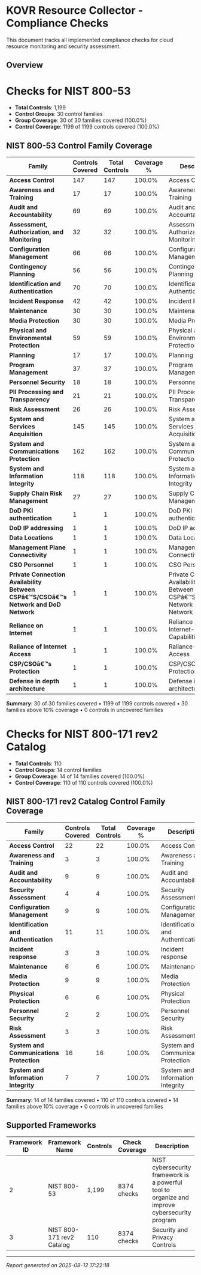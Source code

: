 # KOVR Resource Collector - Compliance Checks

This document tracks all implemented compliance checks for cloud resource monitoring and security assessment.

## Overview

# Checks for NIST 800-53
- **Total Controls**: 1,199
- **Control Groups**: 30 control families
- **Group Coverage**: 30 of 30 families covered (100.0%)
- **Control Coverage**: 1199 of 1199 controls covered (100.0%)

## NIST 800-53 Control Family Coverage

| Family | Controls Covered | Total Controls | Coverage % | Description |
|--------|------------------|----------------|------------|-------------|
| **Access Control** | 147 | 147 | 100.0% | Access Control |
| **Awareness and Training** | 17 | 17 | 100.0% | Awareness and Training |
| **Audit and Accountability** | 69 | 69 | 100.0% | Audit and Accountability |
| **Assessment, Authorization, and Monitoring** | 32 | 32 | 100.0% | Assessment, Authorization, and Monitoring |
| **Configuration Management** | 66 | 66 | 100.0% | Configuration Management |
| **Contingency Planning** | 56 | 56 | 100.0% | Contingency Planning |
| **Identification and Authentication** | 70 | 70 | 100.0% | Identification and Authentication |
| **Incident Response** | 42 | 42 | 100.0% | Incident Response |
| **Maintenance** | 30 | 30 | 100.0% | Maintenance |
| **Media Protection** | 30 | 30 | 100.0% | Media Protection |
| **Physical and Environmental Protection** | 59 | 59 | 100.0% | Physical and Environmental Protection |
| **Planning** | 17 | 17 | 100.0% | Planning |
| **Program Management** | 37 | 37 | 100.0% | Program Management |
| **Personnel Security** | 18 | 18 | 100.0% | Personnel Security |
| **PII Processing and Transparency** | 21 | 21 | 100.0% | PII Processing and Transparency |
| **Risk Assessment** | 26 | 26 | 100.0% | Risk Assessment |
| **System and Services Acquisition** | 145 | 145 | 100.0% | System and Services Acquisition |
| **System and Communications Protection** | 162 | 162 | 100.0% | System and Communications Protection |
| **System and Information Integrity** | 118 | 118 | 100.0% | System and Information Integrity |
| **Supply Chain Risk Management** | 27 | 27 | 100.0% | Supply Chain Risk Management |
| **DoD PKI authentication** | 1 | 1 | 100.0% | DoD PKI authentication |
| **DoD IP addressing** | 1 | 1 | 100.0% | DoD IP addressing |
| **Data Locations** | 1 | 1 | 100.0% | Data Locations |
| **Management Plane Connectivity** | 1 | 1 | 100.0% | Management Plane Connectivity |
| **CSO Personnel** | 1 | 1 | 100.0% | CSO Personnel |
| **Private Connection Availability Between CSPâ€™S/CSOâ€™s Network and DoD Network** | 1 | 1 | 100.0% | Private Connection Availability Between CSPâ€™S/CSOâ€™s Network and DoD Network |
| **Reliance on Internet** | 1 | 1 | 100.0% | Reliance on Internet-Based Capabilities |
| **Raliance of Internet Access** | 1 | 1 | 100.0% | Raliance of Internet Access |
| **CSP/CSOâ€™s Protection** | 1 | 1 | 100.0% | CSP/CSOâ€™s Protection |
| **Defense in depth architecture** | 1 | 1 | 100.0% | Defense in depth architecture |

**Summary**: 30 of 30 families covered • 1199 of 1199 controls covered • 30 families above 10% coverage • 0 controls in uncovered families

# Checks for NIST 800-171 rev2 Catalog
- **Total Controls**: 110
- **Control Groups**: 14 control families
- **Group Coverage**: 14 of 14 families covered (100.0%)
- **Control Coverage**: 110 of 110 controls covered (100.0%)

## NIST 800-171 rev2 Catalog Control Family Coverage

| Family | Controls Covered | Total Controls | Coverage % | Description |
|--------|------------------|----------------|------------|-------------|
| **Access Control** | 22 | 22 | 100.0% | Access Control |
| **Awareness and Training** | 3 | 3 | 100.0% | Awareness and Training |
| **Audit and Accountability** | 9 | 9 | 100.0% | Audit and Accountability |
| **Security Assessment** | 4 | 4 | 100.0% | Security Assessment |
| **Configuration Management** | 9 | 9 | 100.0% | Configuration Management |
| **Identification and Authentication** | 11 | 11 | 100.0% | Identification and Authentication |
| **Incident response** | 3 | 3 | 100.0% | Incident response |
| **Maintenance** | 6 | 6 | 100.0% | Maintenance |
| **Media Protection** | 9 | 9 | 100.0% | Media Protection |
| **Physical Protection** | 6 | 6 | 100.0% | Physical Protection |
| **Personnel Security** | 2 | 2 | 100.0% | Personnel Security |
| **Risk Assessment** | 3 | 3 | 100.0% | Risk Assessment |
| **System and Communications Protection** | 16 | 16 | 100.0% | System and Communications Protection |
| **System and Information Integrity** | 7 | 7 | 100.0% | System and Information Integrity |

**Summary**: 14 of 14 families covered • 110 of 110 controls covered • 14 families above 10% coverage • 0 controls in uncovered families

## Supported Frameworks

| Framework ID | Framework Name | Controls | Check Coverage | Description |
|-------------|----------------|----------|----------------|-------------|
| 2 | NIST 800-53 | 1,199 | 8374 checks | NIST cybersecurity framework is a powerful tool to organize and improve cybersecurity program |
| 3 | NIST 800-171 rev2 Catalog | 110 | 8374 checks | Security and Privacy Controls |

---
*Report generated on 2025-08-12 17:22:18*